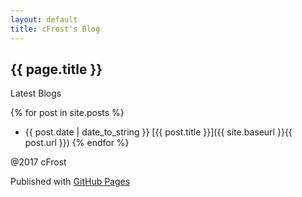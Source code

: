 ```yaml
---
layout: default
title: cFrost's Blog
---
```

## {{ page.title }}
Latest Blogs

{% for post in site.posts %}
* {{ post.date | date_to_string }} [{{ post.title }}]({{ site.baseurl }}{{ post.url }})
{% endfor %}

@2017 cFrost

Published with [GitHub Pages](https://pages.github.com/)
